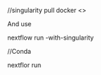 //singularity pull docker <>

And use 

nextflow run -with-singularity <docker image>

//Conda

nextflor run <script> -with-conda <conda env>

//You can define container for each process

process A{
    container <name>

}

process B{
    container <name>
}

command -profile(calling from config file)